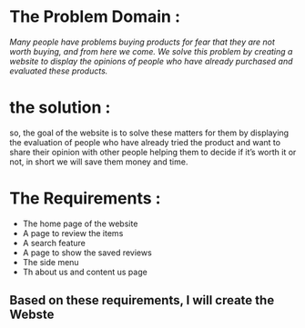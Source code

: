 # The Problem Domain : 
*Many people have problems buying products for fear that they are not worth buying, and from here we come.
We solve this problem by creating a website to display the opinions of people who have already purchased and evaluated these products.*

# the solution :
so, the goal of the website is to solve these matters for them by displaying the evaluation of people who have already tried the product and want to share their opinion with other people helping them to decide if it’s worth it or not, in short we will save them money and time.

# The Requirements :
+	The home page of the website 
+	A page to review the items 
+	A search feature 
+	A page to show the saved reviews 
+	The side menu 
+	Th about us and content us page 

## Based on these requirements, I will create the Webste
